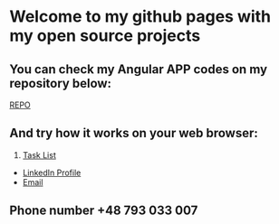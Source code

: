 # **Welcome to my github pages with my open source projects**

## You can check my Angular APP codes on my repository below:
[REPO](https://github.com/PiotrOleksy24?tab=repositories)
## And try how it works on your web browser:
1. [Task List](https://piotroleksy24.github.io/lista-zadan/)

- [LinkedIn Profile](https://www.linkedin.com/in/piotr-oleksy-programmer/)
- [Email](mailto:piotr.oleksy.24@gmail.com)
## Phone number **+48 793 033 007**


